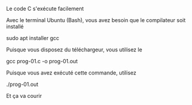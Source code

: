 Le code C s'exécute facilement

Avec le terminal Ubuntu (Bash), vous avez besoin que le compilateur soit installé

sudo apt installer gcc

Puisque vous disposez du téléchargeur, vous utilisez le

gcc prog-01.c -o prog-01.out

Puisque vous avez exécuté cette commande, utilisez

./prog-01.out

Et ça va courir
